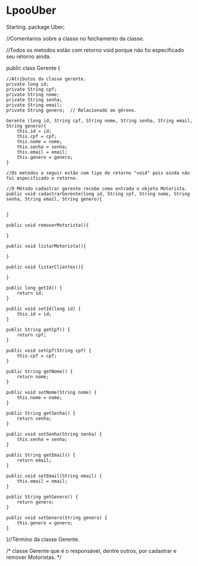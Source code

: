 # LpooUber
Starting.
package Uber;

//Comentarios sobre a classe no feichamento da classe.

//Todos os metodos estão com retorno void porque não foi especificado seu retorno ainda.

public class Gerente {
	
	//Atributos da classe gerente.
	private long id;
	private String cpf;
	private String nome;
	private String senha;
	private String email;
	private String genero; 	// Relacionado ao gêreno.
	
	Gerente (long id, String cpf, String nome, String senha, String email, String genero){
		this.id = id;
		this.cpf = cpf;
		this.nome = nome;
		this.senha = senha;
		this.email = email;
		this.genero = genero;
	}

	//Os metodos a seguir estão com tipo de retorno "void" pois ainda não foi especificado o retorno.
	
	//O Método cadastrar gerente recebe como entrada o objeto Motorista.
	public void cadastrarGerente(long id, String cpf, String nome, String senha, String email, String genero){
	
		
	}

	public void removerMotorista(){
		
	}
	
	public void listarMotorista(){
		
	}
	
	public void listarClientes(){
		
	}
	
	public long getId() {
		return id;
	}

	public void setId(long id) {
		this.id = id;
	}

	public String getCpf() {
		return cpf;
	}

	public void setCpf(String cpf) {
		this.cpf = cpf;
	}

	public String getNome() {
		return nome;
	}

	public void setNome(String nome) {
		this.nome = nome;
	}

	public String getSenha() {
		return senha;
	}

	public void setSenha(String senha) {
		this.senha = senha;
	}

	public String getEmail() {
		return email;
	}

	public void setEmail(String email) {
		this.email = email;
	}

	public String getGenero() {
		return genero;
	}

	public void setGenero(String genero) {
		this.genero = genero;
	}
}//Término da classe Gerente.
	

/*
classe Gerente que é o responsável, dentre outros, por cadastrar e remover Motoristas. 
*/
